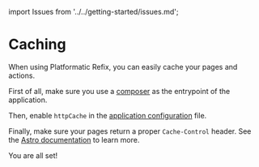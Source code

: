 import Issues from '../../getting-started/issues.md';

# Caching

When using Platformatic Refix, you can easily cache your pages and actions.

First of all, make sure you use a [composer](../../composer/overview.md) as the entrypoint of the application.

Then, enable `httpCache` in the [application configuration](../../runtime/configuration.md#httpcache) file.

Finally, make sure your pages return a proper `Cache-Control` header.
See the [Astro documentation](https://remix.run/docs/en/main/route/headers) to learn more.

You are all set!

<Issues />
